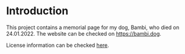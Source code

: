 # Introduction

This project contains a memorial page for my dog, Bambi, who died on 24.01.2022. The website can be 
checked on https://bambi.dog.

License information can be checked [here](LICENSE.md).
